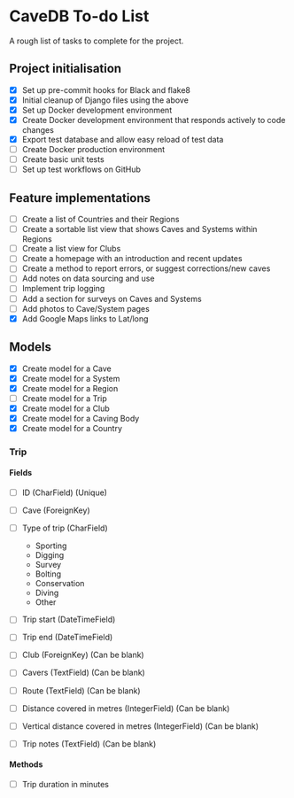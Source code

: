 # CaveDB To-do List
A rough list of tasks to complete for the project.

## Project initialisation
- [X] Set up pre-commit hooks for Black and flake8
- [X] Initial cleanup of Django files using the above
- [X] Set up Docker development environment
- [X] Create Docker development environment that responds actively to code changes
- [X] Export test database and allow easy reload of test data
- [ ] Create Docker production environment
- [ ] Create basic unit tests
- [ ] Set up test workflows on GitHub

## Feature implementations
- [ ] Create a list of Countries and their Regions
- [ ] Create a sortable list view that shows Caves and Systems within Regions
- [ ] Create a list view for Clubs
- [ ] Create a homepage with an introduction and recent updates
- [ ] Create a method to report errors, or suggest corrections/new caves
- [ ] Add notes on data sourcing and use
- [ ] Implement trip logging
- [ ] Add a section for surveys on Caves and Systems
- [ ] Add photos to Cave/System pages
- [X] Add Google Maps links to Lat/long

## Models
- [X] Create model for a Cave
- [X] Create model for a System
- [X] Create model for a Region
- [ ] Create model for a Trip
- [X] Create model for a Club
- [X] Create model for a Caving Body
- [X] Create model for a Country

### Trip
#### Fields
- [ ] ID (CharField) (Unique)
- [ ] Cave (ForeignKey)
- [ ] Type of trip (CharField)
    - Sporting
    - Digging
    - Survey
    - Bolting
    - Conservation
    - Diving
    - Other

- [ ] Trip start (DateTimeField)
- [ ] Trip end (DateTimeField)
- [ ] Club (ForeignKey) (Can be blank)
- [ ] Cavers (TextField) (Can be blank)
- [ ] Route (TextField) (Can be blank)
- [ ] Distance covered in metres (IntegerField) (Can be blank)
- [ ] Vertical distance covered in metres (IntegerField) (Can be blank)
- [ ] Trip notes (TextField) (Can be blank)

#### Methods
- [ ] Trip duration in minutes
